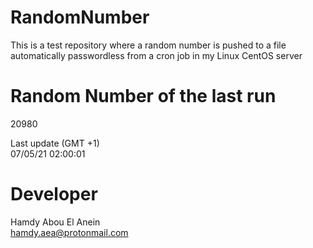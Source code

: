 # RandomNumber    
This is a test repository where a random number is pushed to a file automatically passwordless from a cron job in my Linux CentOS server    
# Random Number of the last run   
20980
      
Last update (GMT +1)    
07/05/21 02:00:01
# Developer    
Hamdy Abou El Anein   
hamdy.aea@protonmail.com
